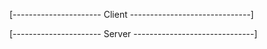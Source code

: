 
[---------------------- Client ------------------------------] 




[---------------------- Server ------------------------------] 
